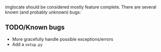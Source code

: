imglocate should be considered mostly feature complete.
There are several known (and probably unknown) bugs:


## TODO/Known bugs

 - More gracefully handle possible exceptions/errors
 - Add a `setup.py`
